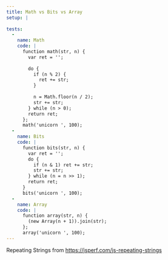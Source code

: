 ```yaml
---
title: Math vs Bits vs Array
setup: |
  
tests:
  -
    name: Math
    code: |
      function math(str, n) {
        var ret = '';
      
        do {
          if (n % 2) {
            ret += str;
          }
      
          n = Math.floor(n / 2);
          str += str;
        } while (n > 0);
        return ret;
      };
      math('unicorn ', 100);
  -
    name: Bits
    code: |
      function bits(str, n) {
        var ret = '';
        do {
          if (n & 1) ret += str;
          str += str;
        } while (n = n >> 1);
        return ret;
      }
      bits('unicorn ', 100);
  -
    name: Array
    code: |
      function array(str, n) {
        (new Array(n + 1)).join(str);
      };
      array('unicorn ', 100);
---
```

Repeating Strings from https://jsperf.com/js-repeating-strings
